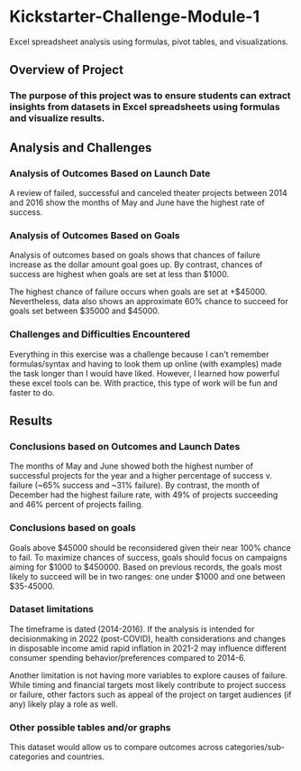 # Kickstarter-Challenge-Module-1
Excel spreadsheet analysis using formulas, pivot tables, and visualizations.

## Overview of Project

### The purpose of this project was to ensure students can extract insights from datasets in Excel spreadsheets using formulas and visualize results. 

## Analysis and Challenges

### Analysis of Outcomes Based on Launch Date

A review of failed, successful and canceled theater projects between 2014 and 2016 show the months of May and June have the highest rate of success. 

### Analysis of Outcomes Based on Goals

Analysis of outcomes based on goals shows that chances of failure increase as the dollar amount goal goes up. By contrast, chances of success are highest when goals are set at less than $1000. 

The highest chance of failure occurs when goals are set at +$45000. Nevertheless, data also shows an approximate 60% chance to succeed for goals set between $35000 and $45000. 

### Challenges and Difficulties Encountered

Everything in this exercise was a challenge because I can't remember formulas/syntax and having to look them up online (with examples) made the task longer than I would have liked. However, I learned how powerful these excel tools can be. With practice, this type of work will be fun and faster to do. 

## Results

### Conclusions based on Outcomes and Launch Dates

The months of May and June showed both the highest number of successful projects for the year and a higher percentage of success v. failure (~65% success and ~31% failure). By contrast, the month of December had the highest failure rate, with 49% of projects succeeding and 46% percent of projects failing. 

### Conclusions based on goals

Goals above $45000 should be reconsidered given their near 100% chance to fail. To maximize chances of success, goals should focus on campaigns aiming for  $1000 to $450000. Based on previous records, the goals most likely to succeed will be in two ranges: one under $1000 and one between $35-45000. 

### Dataset limitations

The timeframe is dated (2014-2016). If the analysis is intended for decisionmaking in 2022 (post-COVID), health considerations and changes in disposable income amid rapid inflation in 2021-2 may influence different consumer spending behavior/preferences compared to 2014-6. 

Another limitation is not having more variables to explore causes of failure. While timing and financial targets most likely contribute to project success or failure, other factors such as appeal of the project on target audiences (if any) likely play a role as well.  

### Other possible tables and/or graphs 

This dataset would allow us to compare outcomes across categories/sub-categories and countries. 
